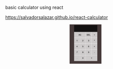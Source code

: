 basic calculator using react

https://salvadorsalazar.github.io/react-calculator


<div id="header" align="center">
  <img src="https://github.com/salvadorsalazar/react-calculator/blob/main/src/Screen%20Shot%202022-05-25%20at%209.01.33%20PM.png" width="100"/>
</div>
